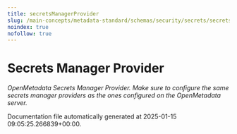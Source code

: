 ```yaml
---
title: secretsManagerProvider
slug: /main-concepts/metadata-standard/schemas/security/secrets/secretsmanagerprovider
noindex: true
nofollow: true
---
```


# Secrets Manager Provider

*OpenMetadata Secrets Manager Provider. Make sure to configure the same secrets manager providers as the ones configured on the OpenMetadata server.*



Documentation file automatically generated at 2025-01-15 09:05:25.266839+00:00.
